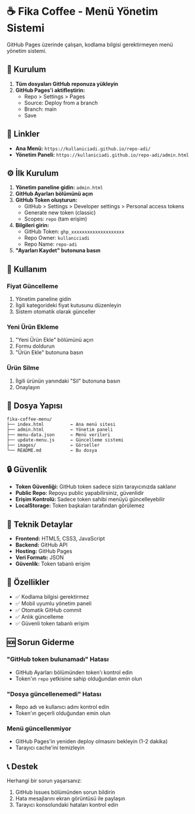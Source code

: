 # ☕ Fika Coffee - Menü Yönetim Sistemi

GitHub Pages üzerinde çalışan, kodlama bilgisi gerektirmeyen menü yönetim sistemi.

## 🚀 Kurulum

1. **Tüm dosyaları GitHub reponuza yükleyin**
2. **GitHub Pages'i aktifleştirin:**
   - Repo > Settings > Pages
   - Source: Deploy from a branch
   - Branch: main
   - Save

## 🔗 Linkler

- **Ana Menü:** `https://kullaniciadi.github.io/repo-adi/`
- **Yönetim Paneli:** `https://kullaniciadi.github.io/repo-adi/admin.html`

## ⚙️ İlk Kurulum

1. **Yönetim paneline gidin:** `admin.html`
2. **GitHub Ayarları bölümünü açın**
3. **GitHub Token oluşturun:**
   - GitHub > Settings > Developer settings > Personal access tokens
   - Generate new token (classic)
   - Scopes: `repo` (tam erişim)
4. **Bilgileri girin:**
   - GitHub Token: `ghp_xxxxxxxxxxxxxxxxxxxx`
   - Repo Owner: `kullaniciadi`
   - Repo Name: `repo-adi`
5. **"Ayarları Kaydet" butonuna basın**

## 📱 Kullanım

### Fiyat Güncelleme
1. Yönetim paneline gidin
2. İlgili kategorideki fiyat kutusunu düzenleyin
3. Sistem otomatik olarak günceller

### Yeni Ürün Ekleme
1. "Yeni Ürün Ekle" bölümünü açın
2. Formu doldurun
3. "Ürün Ekle" butonuna basın

### Ürün Silme
1. İlgili ürünün yanındaki "Sil" butonuna basın
2. Onaylayın

## 📁 Dosya Yapısı

```
fika-coffee-menu/
├── index.html          ← Ana menü sitesi
├── admin.html          ← Yönetim paneli
├── menu-data.json      ← Menü verileri
├── update-menu.js      ← Güncelleme sistemi
├── images/             ← Görseller
└── README.md           ← Bu dosya
```

## 🔒 Güvenlik

- **Token Güvenliği:** GitHub token sadece sizin tarayıcınızda saklanır
- **Public Repo:** Repoyu public yapabilirsiniz, güvenlidir
- **Erişim Kontrolü:** Sadece token sahibi menüyü güncelleyebilir
- **LocalStorage:** Token başkaları tarafından görülemez

## 🔧 Teknik Detaylar

- **Frontend:** HTML5, CSS3, JavaScript
- **Backend:** GitHub API
- **Hosting:** GitHub Pages
- **Veri Formatı:** JSON
- **Güvenlik:** Token tabanlı erişim

## 🎯 Özellikler

- ✅ Kodlama bilgisi gerektirmez
- ✅ Mobil uyumlu yönetim paneli
- ✅ Otomatik GitHub commit
- ✅ Anlık güncelleme
- ✅ Güvenli token tabanlı erişim

## 🆘 Sorun Giderme

### "GitHub token bulunamadı" Hatası
- GitHub Ayarları bölümünden token'ı kontrol edin
- Token'ın `repo` yetkisine sahip olduğundan emin olun

### "Dosya güncellenemedi" Hatası
- Repo adı ve kullanıcı adını kontrol edin
- Token'ın geçerli olduğundan emin olun

### Menü güncellenmiyor
- GitHub Pages'in yeniden deploy olmasını bekleyin (1-2 dakika)
- Tarayıcı cache'ini temizleyin

## 📞 Destek

Herhangi bir sorun yaşarsanız:
1. GitHub Issues bölümünden sorun bildirin
2. Hata mesajlarını ekran görüntüsü ile paylaşın
3. Tarayıcı konsolundaki hataları kontrol edin
